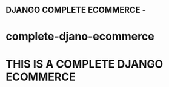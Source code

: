 
## DJANGO COMPLETE ECOMMERCE - 
# complete-djano-ecommerce



# THIS IS A COMPLETE DJANGO ECOMMERCE

